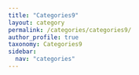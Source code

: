 ```yaml
---
title: "Categories9"
layout: category
permalink: /categories/categories9/
author_profile: true
taxonomy: Categories9
sidebar:
  nav: "categories"
---
```

